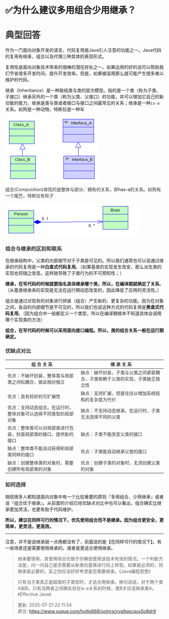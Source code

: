 # ✅为什么建议多用组合少用继承？

# <font style="color:rgb(51, 51, 51);">典型回答</font>
作为一门面向对象开发的语言，代码复用是Java引人注意的功能之一。Java代码的复用有继承，组合以及代理三种具体的表现形式。



复用性是面向对象技术带来的很棒的潜在好处之一。如果运用的好的话可以帮助我们节省很多开发时间，提升开发效率。但是，如果被滥用那么就可能产生很多难以维护的代码。



继承（Inheritance）是一种联结类与类的层次模型。指的是一个类（称为子类、子接口）继承另外的一个类（称为父类、父接口）的功能，并可以增加它自己的新功能的能力，继承是类与类或者接口与接口之间最常见的关系；继承是一种`is-a`关系。如狗是一种动物，特斯拉是一种车

![1699618236124-01fee750-fc36-4187-b1c5-2d72d17007b9.jpeg](./img/uLvHQU1OCzOu22yl/1699618236124-01fee750-fc36-4187-b1c5-2d72d17007b9-192910.jpeg)





<font style="color:rgb(51, 51, 51);">组合(Composition)体现的是整体与部分、拥有的关系，即</font>has-a<font style="color:rgb(51, 51, 51);">的关系。如狗有一个尾巴，特斯拉有轮子</font>

<font style="color:rgb(51, 51, 51);"></font>

![1699618236125-61427e45-5e8c-426d-a7c4-ee5d65d8340f.jpeg](./img/uLvHQU1OCzOu22yl/1699618236125-61427e45-5e8c-426d-a7c4-ee5d65d8340f-070880.jpeg)

### <font style="color:rgb(51, 51, 51);">组合与继承的区别和联系</font>
在继承结构中，父类的内部细节对于子类是可见的。所以我们通常也可以说通过继承的代码复用是一种**白盒式代码复用**。（如果基类的实现发生改变，那么派生类的实现也将随之改变。这样就导致了子类行为的不可预知性；）



**继承，在写代码的时候就要指名具体继承哪个类，所以，在编译期就确定了关系**。（从基类继承来的实现是无法在运行期动态改变的，因此降低了应用的灵活性。）



组合是通过对现有的对象进行拼装（组合）产生新的、更复杂的功能。因为在对象之间，各自的内部细节是不可见的，所以我们也说这种方式的代码复用是**黑盒式代码复用**。（因为组合中一般都定义一个类型，所以在编译期根本不知道具体会调用哪个实现类的方法）



**组合，在写代码的时候可以采用面向接口编程。所以，类的组合关系一般在运行期确定。**

### <font style="color:rgb(51, 51, 51);">优缺点对比</font>
| <font style="color:rgb(51, 51, 51);">组 合 关 系</font> | <font style="color:rgb(51, 51, 51);">继 承 关 系</font> |
| --- | --- |
| <font style="color:rgb(51, 51, 51);">优点：不破坏封装，整体类与局部类之间松耦合，彼此相对独立</font> | <font style="color:rgb(51, 51, 51);">缺点：破坏封装，子类与父类之间紧密耦合，子类依赖于父类的实现，子类缺乏独立性</font> |
| <font style="color:rgb(51, 51, 51);">优点：具有较好的可扩展性</font> | <font style="color:rgb(51, 51, 51);">缺点：支持扩展，但是往往以增加系统结构的复杂度为代价</font> |
| <font style="color:rgb(51, 51, 51);">优点：支持动态组合。在运行时，整体对象可以选择不同类型的局部对象</font> | <font style="color:rgb(51, 51, 51);">缺点：不支持动态继承。在运行时，子类无法选择不同的父类</font> |
| <font style="color:rgb(51, 51, 51);">优点：整体类可以对局部类进行包装，封装局部类的接口，提供新的接口</font> | <font style="color:rgb(51, 51, 51);">缺点：子类不能改变父类的接口</font> |
| <font style="color:rgb(51, 51, 51);">缺点：整体类不能自动获得和局部类同样的接口</font> | <font style="color:rgb(51, 51, 51);">优点：子类能自动继承父类的接口</font> |
| <font style="color:rgb(51, 51, 51);">缺点：创建整体类的对象时，需要创建所有局部类的对象</font> | <font style="color:rgb(51, 51, 51);">优点：创建子类的对象时，无须创建父类的对象</font> |


### <font style="color:rgb(51, 51, 51);">如何选择</font>
相信很多人都知道面向对象中有一个比较重要的原则『多用组合、少用继承』或者说『组合优于继承』。从前面的介绍已经优缺点对比中也可以看出，组合确实比继承更加灵活，也更有助于代码维护。



**所以，建议在同样可行的情况下，优先使用组合而不是继承。因为组合更安全，更简单，更灵活，更高效。**

****

注意，并不是说继承就一点用都没有了，前面说的是【在同样可行的情况下】。有一些场景还是需要使用继承的，或者是更适合使用继承。



> 继承要慎用，其使用场合仅限于你确信使用该技术有效的情况。一个判断方法是，问一问自己是否需要从新类向基类进行向上转型。如果是必须的，则继承是必要的。反之则应该好好考虑是否需要继承。《Java编程思想》
>



> 只有当子类真正是超类的子类型时，才适合用继承。换句话说，对于两个类A和B，只有当两者之间确实存在is-a关系的时候，类B才应该继承类A。《Effective Java》
>



> 更新: 2025-07-21 22:11:34  
> 原文: <https://www.yuque.com/hollis666/oolnrs/yya9secquv5o8dr9>